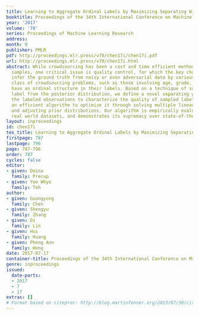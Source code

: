 ```yaml
---
title: Learning to Aggregate Ordinal Labels by Maximizing Separating Width
booktitle: Proceedings of the 34th International Conference on Machine Learning
year: '2017'
volume: '70'
series: Proceedings of Machine Learning Research
address: 
month: 0
publisher: PMLR
pdf: http://proceedings.mlr.press/v70/chen17i/chen17i.pdf
url: http://proceedings.mlr.press/v70/chen17i.html
abstract: While crowdsourcing has been a cost and time efficient method to label massive
  samples, one critical issue is quality control, for which the key challenge is to
  infer the ground truth from noisy or even adversarial data by various users. A large
  class of crowdsourcing problems, such as those involving age, grade, level, or stage,
  have an ordinal structure in their labels. Based on a technique of sampling estimated
  label from the posterior distribution, we define a novel separating width among
  the labeled observations to characterize the quality of sampled labels, and develop
  an efficient algorithm to optimize it through solving multiple linear decision boundaries
  and adjusting prior distributions. Our algorithm is empirically evaluated on several
  real world datasets, and demonstrates its supremacy over state-of-the-art methods.
layout: inproceedings
id: chen17i
tex_title: Learning to Aggregate Ordinal Labels by Maximizing Separating Width
firstpage: 787
lastpage: 796
page: 787-796
order: 787
cycles: false
editor:
- given: Doina
  family: Precup
- given: Yee Whye
  family: Teh
author:
- given: Guangyong
  family: Chen
- given: Shengyu
  family: Zhang
- given: Di
  family: Lin
- given: Hui
  family: Huang
- given: Pheng Ann
  family: Heng
date: 2017-07-17
container-title: Proceedings of the 34th International Conference on Machine Learning
genre: inproceedings
issued:
  date-parts:
  - 2017
  - 7
  - 17
extras: []
# Format based on citeproc: http://blog.martinfenner.org/2013/07/30/citeproc-yaml-for-bibliographies/
---
```

